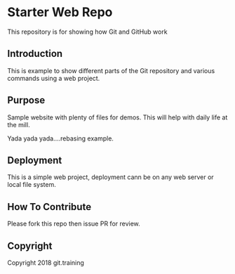 # Starter Web Repo

This repository is for showing how Git and GitHub work

## Introduction

This is example to show different parts of the Git repository and various commands using a web project.

## Purpose

Sample website with plenty of files for demos. This will help with daily life at the mill.

Yada yada yada....rebasing example.

## Deployment

This is a simple web project, deployment cann be on any web server or local file system.

## How To Contribute

Please fork this repo then issue PR for review.

## Copyright 
Copyright 2018 git.training
